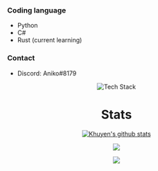 ### Coding language
- Python
- C# 
- Rust (current learning)

### Contact
- Discord: Aniko#8179

<div align="center">

  <img src="https://github-readme-tech-stack.vercel.app/api/cards?title=Tech+Stack&align=center&titleAlign=center&borderRadius=6.5&fontFamily=Jetbrains+mono&fontSize=20&lineHeight=10&lineCount=3&theme=vs&gap=20&width=500&bg=%25231e1e1e&badge=%2523252526&border=%2523252526&titleColor=%252356b9f0&line1=python%2CPython%2C3776AB%3BJavascript%2CJavascript%2CF7DF1E%3BRust%2CRust%2CB7410E%3Bcpp%2CC%2B%2B%2C00599C%3B&line2=visualstudiocode%2CVsCode%2C007ACC%3Brider%2Crider%2C404040%3Bclion%2CCLion%2C404040%3B&line3=Discord%2CDiscord%2C5865F2%3Btryhackme%2Ctryhackme%2C325cae%3Bgithub%2Cgithub%2C606060%3B" alt="Tech Stack" />
  
</div>

<div align="center">

  # Stats
  
  [![Khuyen's github stats](https://github-readme-stats.vercel.app/api?username=aniko33&count_private=false&show_icons=true&theme=dark&hide_rank=false)](https://github.com/anuraghazra/github-readme-stats)

  ![](https://github-readme-streak-stats.herokuapp.com/?user=Py-Moon&theme=dark&hide_border=false)<br/>

  ![](https://github-readme-stats.vercel.app/api/top-langs/?username=aniko33&theme=dark&hide_border=false&include_all_commits=true&count_private=true&layout=compact)
</div>
